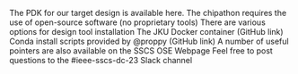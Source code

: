 
The PDK for our target design is available here.
The chipathon requires the use of open-source software (no proprietary tools)
There are various options for design tool installation
  The JKU Docker container (GitHub link)
  Conda install scripts provided by @proppy (GitHub link) 
A number of useful pointers are also available on the SSCS OSE Webpage
Feel free to post questions to the #ieee-sscs-dc-23 Slack channel
